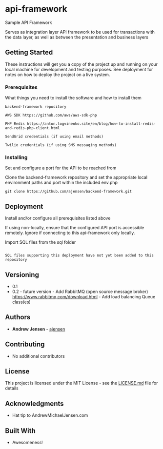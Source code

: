 # api-framework 
Sample API Framework

Serves as integration layer API framework to be used for transactions with the data layer, as well as between the presentation and business layers

## Getting Started

These instructions will get you a copy of the project up and running on your local machine for development and testing purposes. See deployment for notes on how to deploy the project on a live system.

### Prerequisites

What things you need to install the software and how to install them

```
backend-framework repository

AWS SDK https://github.com/aws/aws-sdk-php

PHP Redis https://anton.logvinenko.site/en/blog/how-to-install-redis-and-redis-php-client.html

SendGrid credentials (if using email methods)

Twilio credentials (if using SMS messaging methods)
```

### Installing

Set and configure a port for the API to be reached from

Clone the backend-framework repository and set the appropriate local environment paths and port within the included env.php

```
git clone https://github.com/ajensen/backend-framework.git
```

## Deployment

Install and/or configure all prerequisites listed above

If using non-locally, ensure that the configured API port is accessible remotely. Ignore if connecting to this api-framework only locally.

Import SQL files from the sql folder

```

SQL files supporting this deployment have not yet been added to this repository 

```

## Versioning

* 0.1
* 0.2 - future version - Add RabbitMQ (open source message broker) https://www.rabbitmq.com/download.html
	  				   - Add load balancing Queue class(es)

## Authors

* **Andrew Jensen** - [ajensen](https://github.com/ajensen)

## Contributing

* No additional contributors

## License

This project is licensed under the MIT License - see the [LICENSE.md](LICENSE.md) file for details

## Acknowledgments

* Hat tip to AndrewMichaelJensen.com

## Built With

* Awesomeness!